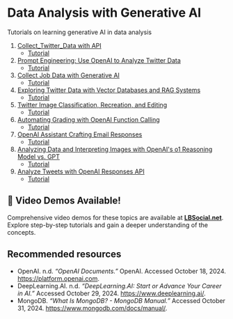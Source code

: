 # Data Analysis with Generative AI
Tutorials on learning generative AI in data analysis 

1. [Collect_Twitter_Data with API](https://github.com/lbsocial/data-analysis-with-generative-ai/blob/main/Collect_Twitter_Data.ipynb)
     * [Tutorial](https://youtu.be/rm0mJP1P4eE?si=xvfJOMLRIPSMRcZx)
2. [Prompt Engineering: Use OpenAI to Analyze Twitter Data](Prompt-Engineering-Analyze-Twitter-Data.ipynb)
     * [Tutorial](https://www.lbsocial.net/post/unlocking-twitter-insights-with-prompt-engineering-using-openai-gpt)
3. [Collect Job Data with Generative AI](Collect-Job-Data-with-Generative-AI.ipynb)
     * [Tutorial](https://www.lbsocial.net/post/from-search-to-success-how-ai-transforms-job-hunting-and-recommendations)
4. [Exploring Twitter Data with Vector Databases and RAG Systems](Exploring-Twitter-Data-with-Vector-Databases-and-RAG-Systems.ipynb)
     * [Tutorial](https://www.lbsocial.net/post/enhanced-twitter-insights-exploring-twitter-data-with-vector-databases-and-rag-systems)
5. [Twitter Image Classification, Recreation, and Editing](Twitter-Image-Classification-Recreation-Editing.ipynb)
     * [Tutorial](https://www.lbsocial.net/post/ai-magic-for-twitter-images-transform-classify-and-create-with-diffusion-models)
6. [Automating Grading with OpenAI Function Calling](Automating-Grading-with-OpenAI-Function-Calling.ipynb)
     * [Tutorial](https://www.lbsocial.net/post/openai-function-calling-automate-and-enhance-grading-with-llms)
7. [OpenAI Assistant Crafting Email Responses](OpenAI-Assistant-Crafting-Email-Responses.ipynb)
     * [Tutorial](https://www.lbsocial.net/post/openai-assistant-automating-email-replies-for-professors-and-students)
8. [Analyzing Data and Interpreting Images with OpenAI's o1 Reasoning Model vs. GPT](Openai_o1_Reasoning_vs_GPT.ipynb)
     * [Tutorial](https://www.lbsocial.net/post/openai-o1-reasoning-model-vs-gpt-smarter-ai-for-data-images)
9. [Analyze Tweets with OpenAI Responses API](Analyze_Tweets_Responses_API.ipynb.ipynb)
     * [Tutorial](https://www.lbsocial.net/post/openai-responses-api-advanced-tweet-analysis-with-file-web-search-integration)


## 🎥 Video Demos Available!
Comprehensive video demos for these topics are available at **[LBSocial.net](https://lbsocial.net)**. Explore step-by-step tutorials and gain a deeper understanding of the concepts.

## Recommended resources
- OpenAI. n.d. *“OpenAI Documents.”* OpenAI. Accessed October 18, 2024. https://platform.openai.com.
- DeepLearning.AI. n.d. *“DeepLearning.AI: Start or Advance Your Career in AI.”* Accessed October 29, 2024. https://www.deeplearning.ai/.
- MongoDB. *“What Is MongoDB? - MongoDB Manual.”* Accessed October 31, 2024. https://www.mongodb.com/docs/manual/.
